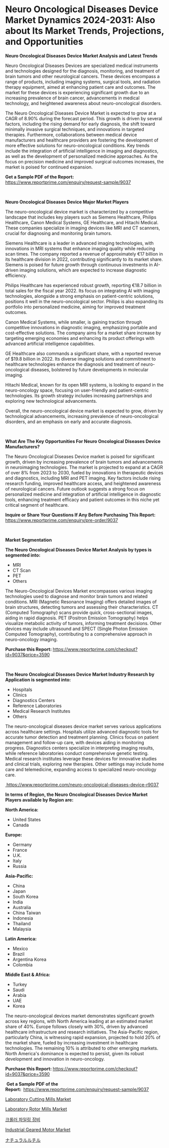 <p><h1>Neuro Oncological Diseases Device Market Dynamics 2024-2031: Also about Its Market Trends, Projections, and Opportunities</h1></p><p><strong>Neuro Oncological Diseases Device Market Analysis and Latest Trends</strong></p>
<p><p>Neuro Oncological Diseases Devices are specialized medical instruments and technologies designed for the diagnosis, monitoring, and treatment of brain tumors and other neurological cancers. These devices encompass a range of products, including imaging systems, surgical tools, and radiation therapy equipment, aimed at enhancing patient care and outcomes. The market for these devices is experiencing significant growth due to an increasing prevalence of brain cancer, advancements in medical technology, and heightened awareness about neuro-oncological disorders.</p><p>The Neuro Oncological Diseases Device Market is expected to grow at a CAGR of 8.90% during the forecast period. This growth is driven by several factors, including the rising demand for early diagnosis, the shift toward minimally invasive surgical techniques, and innovations in targeted therapies. Furthermore, collaborations between medical device manufacturers and healthcare providers are fostering the development of more effective solutions for neuro-oncological conditions. Key trends include the integration of artificial intelligence in imaging and diagnostics, as well as the development of personalized medicine approaches. As the focus on precision medicine and improved surgical outcomes increases, the market is poised for continued expansion.</p></p>
<p><strong>Get a Sample PDF of the Report:&nbsp;</strong> <a href="https://www.reportprime.com/enquiry/request-sample/9037">https://www.reportprime.com/enquiry/request-sample/9037</a></p>
<p>&nbsp;</p>
<p><strong>Neuro Oncological Diseases Device Major Market Players</strong></p>
<p><p>The neuro-oncological device market is characterized by a competitive landscape that includes key players such as Siemens Healthcare, Philips Healthcare, Canon Medical Systems, GE Healthcare, and Hitachi Medical. These companies specialize in imaging devices like MRI and CT scanners, crucial for diagnosing and monitoring brain tumors.</p><p>Siemens Healthcare is a leader in advanced imaging technologies, with innovations in MRI systems that enhance imaging quality while reducing scan times. The company reported a revenue of approximately €17 billion in its healthcare division in 2022, contributing significantly to its market share. Siemens is poised for future growth through continuous investments in AI-driven imaging solutions, which are expected to increase diagnostic efficiency.</p><p>Philips Healthcare has experienced robust growth, reporting €18.7 billion in total sales for the fiscal year 2022. Its focus on integrating AI with imaging technologies, alongside a strong emphasis on patient-centric solutions, positions it well in the neuro-oncological sector. Philips is also expanding its portfolio into personalized medicine, aiming for improved treatment outcomes.</p><p>Canon Medical Systems, while smaller, is gaining traction through competitive innovations in diagnostic imaging, emphasizing portable and cost-effective solutions. The company aims for a market share increase by targeting emerging economies and enhancing its product offerings with advanced artificial intelligence capabilities.</p><p>GE Healthcare also commands a significant share, with a reported revenue of $19.8 billion in 2022. Its diverse imaging solutions and commitment to healthcare technologies enhance the diagnosis and treatment of neuro-oncological diseases, bolstered by future developments in molecular imaging.</p><p>Hitachi Medical, known for its open MRI systems, is looking to expand in the neuro-oncology space, focusing on user-friendly and patient-centric technologies. Its growth strategy includes increasing partnerships and exploring new technological advancements.</p><p>Overall, the neuro-oncological device market is expected to grow, driven by technological advancements, increasing prevalence of neuro-oncological disorders, and an emphasis on early and accurate diagnosis.</p></p>
<p>&nbsp;</p>
<p><strong>What Are The Key Opportunities For Neuro Oncological Diseases Device Manufacturers?</strong></p>
<p><p>The Neuro Oncological Diseases Device market is poised for significant growth, driven by increasing prevalence of brain tumors and advancements in neuroimaging technologies. The market is projected to expand at a CAGR of over 8% from 2023 to 2030, fueled by innovations in therapeutic devices and diagnostics, including MRI and PET imaging. Key factors include rising research funding, improved healthcare access, and heightened awareness of neurological cancers. Future outlook suggests a strong focus on personalized medicine and integration of artificial intelligence in diagnostic tools, enhancing treatment efficacy and patient outcomes in this niche yet critical segment of healthcare.</p></p>
<p><strong>Inquire or Share Your Questions If Any Before Purchasing This Report:</strong> <a href="https://www.reportprime.com/enquiry/pre-order/9037">https://www.reportprime.com/enquiry/pre-order/9037</a></p>
<p>&nbsp;</p>
<p><strong>Market Segmentation</strong></p>
<p><strong>The Neuro Oncological Diseases Device Market Analysis by types is segmented into:</strong></p>
<p><ul><li>MRI</li><li>CT Scan</li><li>PET</li><li>Others</li></ul></p>
<p><p>The Neuro-Oncological Devices Market encompasses various imaging technologies used to diagnose and monitor brain tumors and related conditions. MRI (Magnetic Resonance Imaging) offers detailed images of brain structures, detecting tumors and assessing their characteristics. CT (Computed Tomography) scans provide quick, cross-sectional images, aiding in rapid diagnosis. PET (Positron Emission Tomography) helps visualize metabolic activity of tumors, informing treatment decisions. Other devices may include ultrasound and SPECT (Single Photon Emission Computed Tomography), contributing to a comprehensive approach in neuro-oncology imaging.</p></p>
<p><strong>Purchase this Report:&nbsp;</strong><a href="https://www.reportprime.com/checkout?id=9037&price=3590">https://www.reportprime.com/checkout?id=9037&price=3590</a></p>
<p>&nbsp;</p>
<p><strong>The Neuro Oncological Diseases Device Market Industry Research by Application is segmented into:</strong></p>
<p><ul><li>Hospitals</li><li>Clinics</li><li>Diagnostics Centers</li><li>Reference Laboratories</li><li>Medical Research Institutes</li><li>Others</li></ul></p>
<p><p>The neuro-oncological diseases device market serves various applications across healthcare settings. Hospitals utilize advanced diagnostic tools for accurate tumor detection and treatment planning. Clinics focus on patient management and follow-up care, with devices aiding in monitoring progress. Diagnostics centers specialize in interpreting imaging results, while reference laboratories conduct comprehensive genetic testing. Medical research institutes leverage these devices for innovative studies and clinical trials, exploring new therapies. Other settings may include home care and telemedicine, expanding access to specialized neuro-oncology care.</p></p>
<p><a href="https://www.reportprime.com/neuro-oncological-diseases-device-r9037">&nbsp;https://www.reportprime.com/neuro-oncological-diseases-device-r9037</a></p>
<p><strong>In terms of Region, the Neuro Oncological Diseases Device Market Players available by Region are:</strong></p>
<p>
    <p> <strong> North America: </strong>
        <ul>
            <li>United States</li>
            <li>Canada</li>
        </ul>
        </p> 
    <p> <strong> Europe: </strong>
        <ul>
            <li>Germany</li>
            <li>France</li>
            <li>U.K.</li>
            <li>Italy</li>
            <li>Russia</li>
        </ul>
        </p> 
    <p> <strong> Asia-Pacific: </strong>
        <ul>
            <li>China</li>
            <li>Japan</li>
            <li>South Korea</li>
            <li>India</li>
            <li>Australia</li>
            <li>China Taiwan</li>
            <li>Indonesia</li>
            <li>Thailand</li>
            <li>Malaysia</li>
        </ul>
        </p> 
    <p> <strong> Latin America: </strong>
        <ul>
            <li>Mexico</li>
            <li>Brazil</li>
            <li>Argentina Korea</li>
            <li>Colombia</li>
        </ul>
        </p> 
    <p> <strong> Middle East & Africa: </strong>
        <ul>
            <li>Turkey</li>
            <li>Saudi</li>
            <li>Arabia</li>
            <li>UAE</li>
            <li>Korea</li>
        </ul>
    </p>
    </p>
<p><p>The neuro-oncological devices market demonstrates significant growth across key regions, with North America leading at an estimated market share of 40%. Europe follows closely with 30%, driven by advanced healthcare infrastructure and research initiatives. The Asia-Pacific region, particularly China, is witnessing rapid expansion, projected to hold 20% of the market share, fueled by increasing investment in healthcare technologies. The remaining 10% is attributed to other emerging markets. North America's dominance is expected to persist, given its robust development and innovation in neuro-oncology.</p></p>
<p><strong>Purchase this Report: </strong><a href="https://www.reportprime.com/checkout?id=9037&price=3590">https://www.reportprime.com/checkout?id=9037&price=3590</a></p>
<p>&nbsp;<strong>Get a Sample PDF of the Report:&nbsp;&nbsp;</strong><a href="https://www.reportprime.com/enquiry/request-sample/9037">https://www.reportprime.com/enquiry/request-sample/9037</a></p>
<p><strong></strong></p>
<p><p><a href="https://issuu.com/reportprime-2/docs/laboratory-cutting-mills-market-siz_9628e21de75048">Laboratory Cutting Mills Market</a></p><p><a href="https://issuu.com/reportprime-2/docs/laboratory-rotor-mills-market-size-_ac2a504d121ab3">Laboratory Rotor Mills Market</a></p><p><a href="https://medium.com/@coremtymerich56566/crawler-piling-rigs-market-%EC%9D%98-%EA%B8%80%EB%A1%9C%EB%B2%8C-%EC%8B%9C%EC%9E%A5-%EA%B0%9C%EC%9A%94%EB%8A%94-%EC%A0%84-%EC%84%B8%EA%B3%84-%EB%B0%8F-%EC%A3%BC%EC%9A%94-%EC%8B%9C%EC%9E%A5%EC%9D%98-%EC%82%B0%EC%97%85%EC%97%90-%EC%98%81%ED%96%A5%EC%9D%84-%EB%AF%B8%EC%B9%98%EB%8A%94-%EC%A3%BC%EC%9A%94-%ED%8A%B8%EB%A0%8C%EB%93%9C%EC%97%90-%EB%8C%80%ED%95%9C-%EB%8F%85%ED%8A%B9%ED%95%9C-%EA%B4%80%EC%A0%90%EC%9D%84-%EC%A0%9C%EA%B3%B5%ED%95%A9%EB%8B%88%EB%8B%A4-ccac8a015ec4">크롤러 파일링 장비</a></p><p><a href="https://www.linkedin.com/pulse/emerging-market-trends-regional-analysis-industrial-geared-motor-fh1vf?trackingId=J5%2BAu0IPTFasC68OT9nKCQ%3D%3D">Industrial Geared Motor Market</a></p><p><a href="https://medium.com/@dfg5fff/natural-rutile-market-%E3%81%AF-%E3%82%B3%E3%82%B9%E3%83%88%E7%AE%A1%E7%90%86%E3%81%A8%E5%8A%B9%E7%8E%87%E5%90%91%E4%B8%8A%E3%82%92%E5%84%AA%E5%85%88%E3%81%97%E3%81%BE%E3%81%99-%E3%81%95%E3%82%89%E3%81%AB-%E5%A0%B1%E5%91%8A%E6%9B%B8%E3%81%AF%E5%B8%82%E5%A0%B4%E3%81%AE%E9%9C%80%E8%A6%81%E9%9D%A2%E3%81%A8%E4%BE%9B%E7%B5%A6%E9%9D%A2%E3%81%AE%E4%B8%A1%E6%96%B9%E3%82%92%E3%82%AB%E3%83%90%E3%83%BC%E3%81%97%E3%81%A6%E3%81%84%E3%81%BE%E3%81%99-natural-rutile-%E5%B8%82%E5%A0%B4%E3%81%AF-2024-b7394bce85cd">ナチュラルルチル</a></p></p>